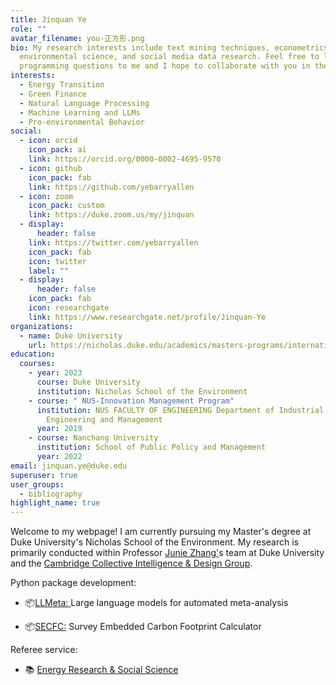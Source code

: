 ```yaml
---
title: Jinquan Ye
role: ""
avatar_filename: you-正方形.png
bio: My research interests include text mining techniques, econometrics,
  environmental science, and social media data research. Feel free to leave any
  programming questions to me and I hope to collaborate with you in the future.
interests:
  - Energy Transition
  - Green Finance
  - Natural Language Processing
  - Machine Learning and LLMs
  - Pro-environmental Behavior
social:
  - icon: orcid
    icon_pack: ai
    link: https://orcid.org/0000-0002-4695-9570
  - icon: github
    icon_pack: fab
    link: https://github.com/yebarryallen
  - icon: zoom
    icon_pack: custom
    link: https://duke.zoom.us/my/jinquan
  - display:
      header: false
    link: https://twitter.com/yebarryallen
    icon_pack: fab
    icon: twitter
    label: ""
  - display:
      header: false
    icon_pack: fab
    icon: researchgate
    link: https://www.researchgate.net/profile/Jinquan-Ye
organizations:
  - name: Duke University
    url: https://nicholas.duke.edu/academics/masters-programs/international-master-environmental-policy
education:
  courses:
    - year: 2023
      course: Duke University
      institution: Nicholas School of the Environment
    - course: " NUS-Innovation Management Program"
      institution: NUS FACULTY OF ENGINEERING Department of Industrial Systems
        Engineering and Management
      year: 2019
    - course: Nanchang University
      institution: School of Public Policy and Management
      year: 2022
email: jinquan.ye@duke.edu
superuser: true
user_groups:
  - bibliography
highlight_name: true
---
```

<!--StartFragment-->

Welcome to my webpage! I am currently pursuing my Master's degree at Duke University's Nicholas School of the Environment. My research is primarily conducted within Professor [Junie Zhang'](https://nicholas.duke.edu/people/faculty/zhang-0)s team at Duke University and the [Cambridge Collective Intelligence & Design Group](https://camcid.github.io/team.html).

<!--EndFragment-->

P﻿ython package development: <!--StartFragment-->

* 📦️[LLMeta: ](https://github.com/yebarryallen/LLMeta)Large language models for automated meta-analysis

<!--EndFragment-->

<!--StartFragment-->

* 📦️[SECFC:](https://github.com/yebarryallen/SECFC) Survey Embedded Carbon Footprint Calculator

<!--EndFragment-->

Referee service:

<!--StartFragment-->

* 📚︎ [Energy Research & Social Science](https://www.sciencedirect.com/journal/energy-research-and-social-science)

<!--EndFragment-->